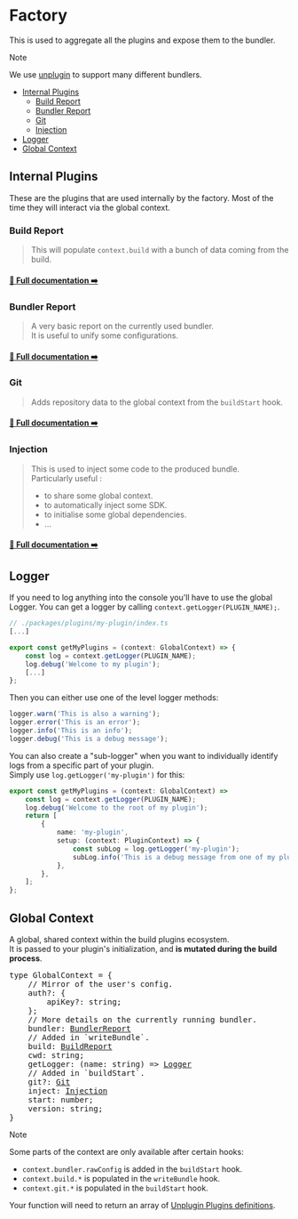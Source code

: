 # Factory <!-- #omit in toc -->

This is used to aggregate all the plugins and expose them to the bundler.

> [!NOTE]
> We use [unplugin](https://unplugin.unjs.io/) to support many different bundlers.

<!-- This is auto generated with yarn cli integrity -->

<!-- #toc -->
-   [Internal Plugins](#internal-plugins)
    -   [Build Report](#build-report)
    -   [Bundler Report](#bundler-report)
    -   [Git](#git)
    -   [Injection](#injection)
-   [Logger](#logger)
-   [Global Context](#global-context)
<!-- #toc -->

## Internal Plugins

These are the plugins that are used internally by the factory.
Most of the time they will interact via the global context.

<!-- #internal-plugins-list -->
### Build Report

> This will populate `context.build` with a bunch of data coming from the build.

#### [📝 Full documentation ➡️](/packages/plugins/build-report#readme)


### Bundler Report

> A very basic report on the currently used bundler.<br/>
> It is useful to unify some configurations.

#### [📝 Full documentation ➡️](/packages/plugins/bundler-report#readme)


### Git

> Adds repository data to the global context from the `buildStart` hook.

#### [📝 Full documentation ➡️](/packages/plugins/git#readme)


### Injection

> This is used to inject some code to the produced bundle.<br/>
> Particularly useful :
> - to share some global context.
> - to automatically inject some SDK.
> - to initialise some global dependencies.
> - ...

#### [📝 Full documentation ➡️](/packages/plugins/injection#readme)

<!-- #internal-plugins-list -->

## Logger

If you need to log anything into the console you'll have to use the global Logger.
You can get a logger by calling `context.getLogger(PLUGIN_NAME);`.

```typescript
// ./packages/plugins/my-plugin/index.ts
[...]

export const getMyPlugins = (context: GlobalContext) => {
    const log = context.getLogger(PLUGIN_NAME);
    log.debug('Welcome to my plugin');
    [...]
};
```

Then you can either use one of the level logger methods:

```typescript
logger.warn('This is also a warning');
logger.error('This is an error');
logger.info('This is an info');
logger.debug('This is a debug message');
```

You can also create a "sub-logger" when you want to individually identify logs from a specific part of your plugin.<br/>
Simply use `log.getLogger('my-plugin')` for this:

```typescript
export const getMyPlugins = (context: GlobalContext) => 
    const log = context.getLogger(PLUGIN_NAME);
    log.debug('Welcome to the root of my plugin');
    return [
        {
            name: 'my-plugin',
            setup: (context: PluginContext) => {
                const subLog = log.getLogger('my-plugin');
                subLog.info('This is a debug message from one of my plugins.');
            },
        },
    ];
};
```

## Global Context

A global, shared context within the build plugins ecosystem.<br/>
It is passed to your plugin's initialization, and **is mutated during the build process**.

<!-- Using "pre" to use links -->
<pre>
type GlobalContext = {
    // Mirror of the user's config.
    auth?: {
        apiKey?: string;
    };
    // More details on the currently running bundler.
    bundler: <a href="/packages/plugins/bundler-report#readme" title="BundlerReport">BundlerReport</a>
    // Added in `writeBundle`.
    build: <a href="/packages/plugins/build-report#readme" title="BuildReport">BuildReport</a>
    cwd: string;
    getLogger: (name: string) => <a href="#logger" title="Logger">Logger</a>
    // Added in `buildStart`.
    git?: <a href="/packages/plugins/git#readme" title="Git">Git</a>
    inject: <a href="/packages/plugins/injection#readme" title="Injection">Injection</a>
    start: number;
    version: string;
}
</pre>

> [!NOTE]
> Some parts of the context are only available after certain hooks:
>   - `context.bundler.rawConfig` is added in the `buildStart` hook.
>   - `context.build.*` is populated in the `writeBundle` hook.
>   - `context.git.*` is populated in the `buildStart` hook.

Your function will need to return an array of [Unplugin Plugins definitions](https://unplugin.unjs.io/guide/#supported-hooks).
